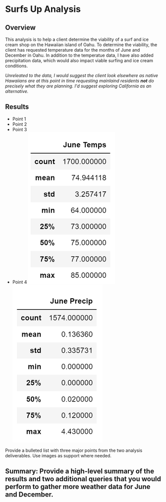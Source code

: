 # Surfs Up Analysis #

## Overview ## 
This analysis is to help a client determine the viability of a surf and ice cream shop on the Hawaiian island of Oahu. To determine the viability, the client has requested temperature data for the months of June and December in Oahu. In addition to the temperatue data, I have also added precipitation data, which would also impact viable surfing and ice cream conditions.

*Unreleated to the data, I would suggest the client look elsewhere as native Hawaiians are at this point in time requesting mainlaind residents **not** do precisely what they are planning. I'd suggest exploring California as an alternative.*

## Results ##
  * Point 1
  * Point 2
  * Point 3
  * Point 4
![June Temp](https://github.com/TRACIE-F/surfs_up/blob/main/Resources/June%20Temps.png)
![June Precip](https://github.com/TRACIE-F/surfs_up/blob/main/Resources/June%20Precip.png)

Provide a bulleted list with three major points from the two analysis deliverables. Use images as support where needed.
## Summary: Provide a high-level summary of the results and two additional queries that you would perform to gather more weather data for June and December.
